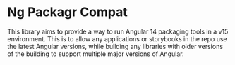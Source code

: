# Ng Packagr Compat

This library aims to provide a way to run Angular 14 packaging tools in a v15 environment.
This is to allow any applications or storybooks in the repo use the latest Angular versions, while building any libraries with older versions of the building to support multiple major versions of Angular.

